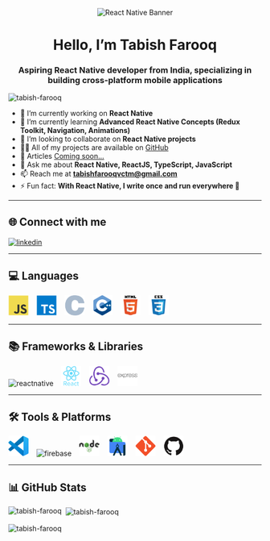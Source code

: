 <!-- Banner GIF -->
<p align="center">
  <img src="https://github.com/Tabish-Farooq/Tabish-Farooq/blob/main/assets/react_native.gif" alt="React Native Banner" />
</p>

<h1 align="center">Hello, I’m Tabish Farooq</h1>
<h3 align="center">Aspiring React Native developer from India, specializing in building cross-platform mobile applications</h3>

<p align="left"> 
  <img src="https://komarev.com/ghpvc/?username=tabish-farooq&label=Profile%20views&color=0e75b6&style=flat" alt="tabish-farooq" /> 
</p>

- 🔭 I’m currently working on **React Native**
- 🌱 I’m currently learning **Advanced React Native Concepts (Redux Toolkit, Navigation, Animations)**
- 👯 I’m looking to collaborate on **React Native projects**
- 👨‍💻 All of my projects are available on [GitHub](https://github.com/Tabish-Farooq)
- 📝 Articles [Coming soon...](#)
- 💬 Ask me about **React Native, ReactJS, TypeScript, JavaScript**
- 📫 Reach me at **tabishfarooqvctm@gmail.com**
- ⚡ Fun fact: **With React Native, I write once and run everywhere 🚀**

---

## 🌐 Connect with me  
<p align="left">
  <a href="https://www.linkedin.com/in/tabish-farooq-704191322" target="_blank">
    <img align="center" src="https://raw.githubusercontent.com/rahuldkjain/github-profile-readme-generator/master/src/images/icons/Social/linked-in-alt.svg" alt="linkedin" height="30" width="40" />
  </a>
</p>

---

## 💻 Languages  
<p align="left">
  <img src="https://raw.githubusercontent.com/devicons/devicon/master/icons/javascript/javascript-original.svg" alt="javascript" width="40" height="40"/> &nbsp;&nbsp;
  <img src="https://raw.githubusercontent.com/devicons/devicon/master/icons/typescript/typescript-original.svg" alt="typescript" width="40" height="40"/> &nbsp;&nbsp;
  <img src="https://raw.githubusercontent.com/devicons/devicon/master/icons/c/c-original.svg" alt="c" width="40" height="40"/> &nbsp;&nbsp;
  <img src="https://raw.githubusercontent.com/devicons/devicon/master/icons/cplusplus/cplusplus-original.svg" alt="cplusplus" width="40" height="40"/> &nbsp;&nbsp;
  <img src="https://raw.githubusercontent.com/devicons/devicon/master/icons/html5/html5-original-wordmark.svg" alt="html5" width="40" height="40"/> &nbsp;&nbsp;
  <img src="https://raw.githubusercontent.com/devicons/devicon/master/icons/css3/css3-original-wordmark.svg" alt="css3" width="40" height="40"/>
</p>

---

## 📚 Frameworks & Libraries  
<p align="left">
  <img src="https://reactnative.dev/img/header_logo.svg" alt="reactnative" width="40" height="40"/> &nbsp;&nbsp;
  <img src="https://raw.githubusercontent.com/devicons/devicon/master/icons/react/react-original-wordmark.svg" alt="react" width="40" height="40"/> &nbsp;&nbsp;
  <img src="https://raw.githubusercontent.com/devicons/devicon/master/icons/redux/redux-original.svg" alt="redux" width="40" height="40"/> &nbsp;&nbsp;
  <img src="https://raw.githubusercontent.com/devicons/devicon/master/icons/express/express-original-wordmark.svg" alt="express" width="40" height="40"/>
</p>

---

## 🛠️ Tools & Platforms  
<p align="left">
  <img src="https://raw.githubusercontent.com/devicons/devicon/master/icons/vscode/vscode-original.svg" alt="vscode" width="40" height="40"/> &nbsp;&nbsp;
  <img src="https://www.vectorlogo.zone/logos/firebase/firebase-icon.svg" alt="firebase" width="40" height="40"/> &nbsp;&nbsp;
  <img src="https://raw.githubusercontent.com/devicons/devicon/master/icons/nodejs/nodejs-original-wordmark.svg" alt="nodejs" width="40" height="40"/> &nbsp;&nbsp;
  <img src="https://raw.githubusercontent.com/devicons/devicon/master/icons/androidstudio/androidstudio-original.svg" alt="android-studio" width="40" height="40"/> &nbsp;&nbsp;
  <img src="https://raw.githubusercontent.com/devicons/devicon/master/icons/git/git-original.svg" alt="git" width="40" height="40"/> &nbsp;&nbsp;
  <img src="https://raw.githubusercontent.com/devicons/devicon/master/icons/github/github-original.svg" alt="github" width="40" height="40"/>
</p>

---

## 📊 GitHub Stats  
<p>
  <img align="left" src="https://github-readme-stats.vercel.app/api/top-langs?username=tabish-farooq&show_icons=true&locale=en&layout=compact" alt="tabish-farooq" />
</p>

<p>&nbsp;
  <img align="center" src="https://github-readme-stats.vercel.app/api?username=tabish-farooq&show_icons=true&locale=en" alt="tabish-farooq" />
</p>

<p>
  <img align="center" src="https://github-readme-streak-stats.herokuapp.com/?user=tabish-farooq&" alt="tabish-farooq" />
</p>
